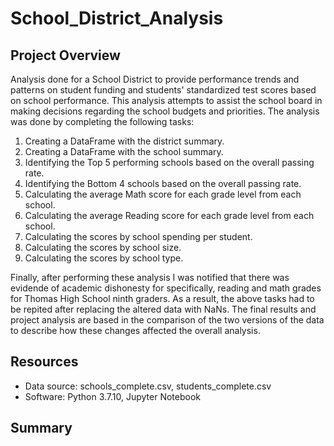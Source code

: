 # School_District_Analysis
## Project Overview
Analysis done for a School District to provide performance trends and patterns on student funding and students' standardized test scores based on school performance. This analysis attempts to assist the school board in making decisions regarding the school budgets and priorities. The analysis was done by completing the following tasks:

  1.  Creating a DataFrame with the district summary.
  2.  Creating a DataFrame with the school summary.
  3.  Identifying the Top 5 performing schools based on the overall passing rate.
  4.  Identifying the Bottom 4 schools based on the overall passing rate.
  5.  Calculating the average Math score for each grade level from each school.
  6.  Calculating the average Reading score for each grade level from each school.
  7.  Calculating the scores by school spending per student.
  8.  Calculating the scores by school size.
  9.  Calculating the scores by school type.

Finally, after performing these analysis I was notified that there was evidende of academic dishonesty for specifically, reading and math grades for Thomas High School ninth graders. As a result, the above tasks had to be repited after replacing the altered data with NaNs. The final results and project analysis are based in the comparison of the two versions of the data to describe how these changes affected the overall analysis.

## Resources
- Data source: schools_complete.csv, students_complete.csv
- Software: Python 3.7.10, Jupyter Notebook
## Summary
